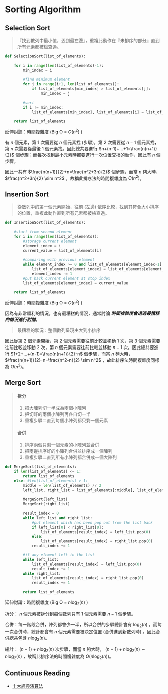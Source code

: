 # Sorting Algorithm

## Selection Sort

> 『找到數列中最小值，丟到最左邊』，重複此動作在『未排序的部分』直到所有元素都被檢查過。
>

```python
def SelectionSort(list_of_elements):
  
	for i in range(len(list_of_elements)-1):
        min_index = i
    
        #find minimum element
        for j in range(i+1, len(list_of_elements)):
            if list_of_elements[min_index] > list_of_elements[j]:
                min_index = j
    
        #sort
        if i != min_index:
            list_of_elements[min_index], list_of_elements[i] = list_of_elements[i], list_of_elements[min_index]
  
	return list_of_elements
```

延伸討論：時間複雜度 (Big O = $O(n^2)$ )

有 $n$ 個元素，第 $1$ 次需要從 $n$ 個元素找 (步驟)，第 $2$ 次需要從 $n-1$ 個元素找，第 $n$ 次需要從最後 $1$ 個元素找。因此總共要進行 $n+(n-1)+...+1=\frac{n(n+1)}{2}$ 個步驟；而每次找到最小元素時都要進行一次位置交換的動作，因此有 $n$ 個步驟。

因此一共有 $\frac{n(n+1)}{2}+n=\frac{n^2+3n}{2}$ 個步驟，而當 $n$ 夠大時， $\frac{n^2+3n}{2} \sim n^2$ ，故稱此排序法的時間複雜度為 $O(n^2)$。





## Insertion Sort

> 從數列中的第一個元素開始，往前 (左邊) 依序比較，找到其符合大小排序的位置，重複此動作直到所有元素都被檢查過。
>

```python
def InsertionSort(list_of_elements):
    
    #start from second element
    for i in range(len(list_of_elements)):
        #storage current element
        element_index = i
        current_value = list_of_elements[i]
        
        #comparing with previous element
        while element_index >= 0 and list_of_elements[element_index-1] > current_value:
            list_of_elements[element_index] = list_of_elements[element_index-1]
            element_index -= 1
        #put back current element at stop index
        list_of_elements[element_index] = current_value
	
    return list_of_elements
```

延伸討論：時間複雜度 (Big O = $O(n^2)$ )

因為有非常順利的情況，也有最糟糕的情況，通常討論 ***時間複雜度會透過最糟糕的情況進行討論***。

> 最糟糕的狀況：整個數列呈現由大到小排序
>

因此從第 $2$ 個元素開始，第 $2$ 個元素需要往前比較並移動 $1$ 次，第 $3$ 個元素需要往前比較並移動 $2$ 次，第 $n$ 個元素需要往前比較並移動 $n-1$ 次。因此總共要進行 $1+2+...+(n-1)=\frac{n(n+1)}{2}-n$ 個步驟，而當 $n$ 夠大時， $\frac{n(n+1)}{2}-n=\frac{n^2-n}{2} \sim n^2$ ，故此排序法時間複雜度同樣為 $O(n^2)$。



## Merge Sort

> #### 拆分
>
> 1. 把大陣列切一半成為兩個小陣列
> 2. 把切好的兩個小陣列再各自切一半
> 3. 重複步驟二直到每個小陣列都只剩一個元素
>
> #### 合併
>
> 1. 排序兩個只剩一個元素的小陣列並合併
> 2. 把兩邊排序好的小陣列合併並排序成一個陣列
> 3. 重複步驟二直到所有小陣列都合併成一個大陣列

```python
def MergeSort(list_of_elements):
    if len(list_of_elements) <= 1:
        return list_of_elements
    else: #len(list_of_elements) > 1:
        middle = len(list_of_elements) // 2
        left_list, right_list = list_of_elements[:middle], list_of_elements[middle:]
        
        MergeSort(left_list)
        MergeSort(right_list)
        
        result_index = 0
        while left_list and right_list:
            #put element which has been pop out from the list back
            if left_list[0] < right_list[0]:
                list_of_elements[result_index] = left_list.pop(0)
            else:
                list_of_elements[result_index] = right_list.pop(0)
            result_index += 1

        #if any element left in the list
        while left_list:
            list_of_elements[result_index] = left_list.pop(0)
            result_index += 1
        while right_list:
            list_of_elements[result_index] = right_list.pop(0)
            result_index += 1
            
        return list_of_elements
```

延伸討論：時間複雜度 (Big O = $n\log_2(n)$ )

拆分： $n$ 個元素被拆分到每個數列只有 $1$ 個元素需要 $n-1$ 個步驟。

合併：每一階段合併，陣列都會少一半，所以合併的步驟總計會有 $\log_2(n)$ ，而每一次合併時，總計都會有 $n$ 個元素需要被決定位置 (合併進到新數列時) 。因此合併總共包含 $n\log_2(n)$。

總計： $(n-1)+n\log_2(n)$ 次步驟，而當 $n$ 夠大時， $(n-1)+n\log_2(n) \sim n\log_2(n)$ ，故稱此排序法的時間複雜度為 $O(n\log_2(n))$。



## Continuous Reading

- [十大經典演算法](https://github.com/hustcc/JS-Sorting-Algorithm)

